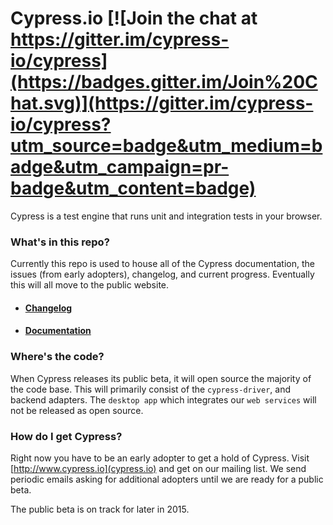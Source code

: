 # Cypress.io [![Join the chat at https://gitter.im/cypress-io/cypress](https://badges.gitter.im/Join%20Chat.svg)](https://gitter.im/cypress-io/cypress?utm_source=badge&utm_medium=badge&utm_campaign=pr-badge&utm_content=badge)

Cypress is a test engine that runs unit and integration tests in your browser.

### What's in this repo?

Currently this repo is used to house all of the Cypress documentation, the issues (from early adopters), changelog, and current progress. Eventually this will all move to the public website.

- #### [Changelog](../../wiki/changelog)

- #### [Documentation](https://github.com/cypress-io/cypress/wiki)

### Where's the code?

When Cypress releases its public beta, it will open source the majority of the code base. This will primarily consist of the `cypress-driver`, and backend adapters. The `desktop app` which integrates our `web services` will not be released as open source.

### How do I get Cypress?

Right now you have to be an early adopter to get a hold of Cypress. Visit [http://www.cypress.io](cypress.io) and get on our mailing list. We send periodic emails asking for additional adopters until we are ready for a public beta.

The public beta is on track for later in 2015.
